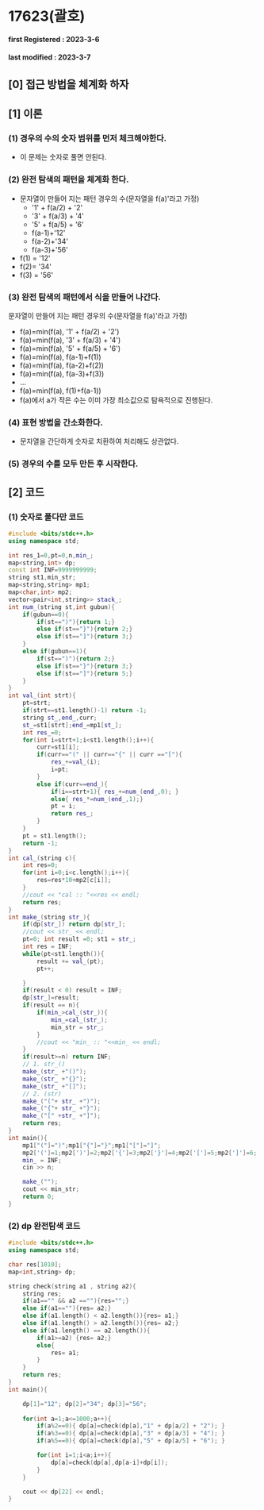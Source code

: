 # 17623(괄호)

#### **first Registered : 2023-3-6**

#### last modified : **2023-3-7**

## **\[0] 접근 방법을 체계화 하자**

## \[1] 이론

### (1) 경우의 수의 숫자 범위를 먼저 체크해야한다.

* 이 문제는 숫자로 풀면 안된다.

### (2) 완전 탐색의 패턴을 체계화 한다.

* 문자열이 만들어 지는 패턴 경우의 수(문자열을 f(a)'라고 가정)
  * '1' + f(a/2) + '2'
  * '3' + f(a/3) + '4'
  * '5' + f(a/5) + '6'
  * f(a-1)+'12'
  * f(a-2)+'34'
  * f(a-3)+'56'
* f(1) = '12'
* f(2)= '34'
* f(3) = '56'

### (3) 완전 탐색의 패턴에서 식을 만들어 나간다.

문자열이 만들어 지는 패턴 경우의 수(문자열을 f(a)'라고 가정)

* f(a)=min(f(a), '1' + f(a/2) + '2')
* f(a)=min(f(a), '3' + f(a/3) + '4')
* f(a)=min(f(a), '5' + f(a/5) + '6')
* f(a)=min(f(a), f(a-1)+f(1))
* f(a)=min(f(a), f(a-2)+f(2))
* f(a)=min(f(a), f(a-3)+f(3))
* ...
* f(a)=min(f(a), f(1)+f(a-1))
* f(a)에서 a가 작은 수는 이미 가장 최소값으로 탐욕적으로 진행된다.&#x20;

### (4) 표현 방법을 간소화한다.

* 문자열을 간단하게 숫자로 치환하여 처리해도 상관없다.

### (5) 경우의 수를 모두 만든 후 시작한다.

## \[2] 코드

### (1) 숫자로 풀다만 코드

```cpp
#include <bits/stdc++.h>
using namespace std;

int res_1=0,pt=0,n,min_;
map<string,int> dp;
const int INF=9999999999;
string st1,min_str;
map<string,string> mp1;
map<char,int> mp2;
vector<pair<int,string>> stack_;
int num_(string st,int gubun){
    if(gubun==0){
        if(st==")"){return 1;}
        else if(st=="}"){return 2;}
        else if(st=="]"){return 3;}
    }
    else if(gubun==1){
        if(st==")"){return 2;}
        else if(st=="}"){return 3;}
        else if(st=="]"){return 5;}
    }
}
int val_(int strt){
    pt=strt;
    if(strt==st1.length()-1) return -1;
    string st_,end_,curr;
    st_=st1[strt];end_=mp1[st_];
    int res_=0; 
    for(int i=strt+1;i<st1.length();i++){
        curr=st1[i];
        if(curr=="(" || curr=="{" || curr =="["){
            res_+=val_(i);
            i=pt;
        }
        else if(curr==end_){
            if(i==strt+1){ res_+=num_(end_,0); }
            else{ res_*=num_(end_,1);}
            pt = i;
            return res_;
        }
    }
    pt = st1.length();
    return -1;
}
int cal_(string c){
    int res=0;
    for(int i=0;i<c.length();i++){
        res=res*10+mp2[c[i]];
    }
    //cout << "cal :: "<<res << endl;
    return res;
}
int make_(string str_){
    if(dp[str_]) return dp[str_];
    //cout << str_ << endl;
    pt=0; int result =0; st1 = str_;
    int res = INF;
    while(pt<st1.length()){
        result += val_(pt);
        pt++;

    }
    if(result < 0) result = INF;
    dp[str_]=result;
    if(result == n){
        if(min_>cal_(str_)){
            min_=cal_(str_);
            min_str = str_;
        }
        //cout << "min_ :: "<<min_ << endl;
    }
    if(result>=n) return INF;
    // 1. str_()
    make_(str_ +"()");
    make_(str_ +"{}");
    make_(str_ +"[]");
    // 2. (str)
    make_("("+ str_ +")");
    make_("{"+ str_ +"}");
    make_("[" +str_ +"]");
    return res;
}
int main(){
    mp1["("]=")";mp1["{"]="}";mp1["["]="]";
    mp2['(']=1;mp2[')']=2;mp2['{']=3;mp2['}']=4;mp2['[']=5;mp2[']']=6;
    min_ = INF;
    cin >> n;

    make_("");
    cout << min_str;
    return 0;
}
```

### (2) dp 완전탐색 코드

```cpp
#include <bits/stdc++.h>
using namespace std;

char res[1010];
map<int,string> dp;

string check(string a1 , string a2){
    string res;
    if(a1=="" && a2 ==""){res="";}
    else if(a1==""){res= a2;}
    else if(a1.length() < a2.length()){res= a1;}
    else if(a1.length() > a2.length()){res= a2;}
    else if(a1.length() == a2.length()){
        if(a1>=a2) {res= a2;}
        else{
            res= a1;
        }
    }
    return res;
}
int main(){

    dp[1]="12"; dp[2]="34"; dp[3]="56";
    
    for(int a=1;a<=1000;a++){
        if(a%2==0){ dp[a]=check(dp[a],"1" + dp[a/2] + "2"); }
        if(a%3==0){ dp[a]=check(dp[a],"3" + dp[a/3] + "4"); }
        if(a%5==0){ dp[a]=check(dp[a],"5" + dp[a/5] + "6"); }

        for(int i=1;i<a;i++){
            dp[a]=check(dp[a],dp[a-i]+dp[i]);
        }
    }

    cout << dp[22] << endl;
}
```
